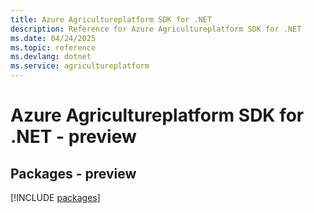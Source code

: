 ```yaml
---
title: Azure Agricultureplatform SDK for .NET
description: Reference for Azure Agricultureplatform SDK for .NET
ms.date: 04/24/2025
ms.topic: reference
ms.devlang: dotnet
ms.service: agricultureplatform
---
```

# Azure Agricultureplatform SDK for .NET - preview
## Packages - preview
[!INCLUDE [packages](agricultureplatform-index.md)]